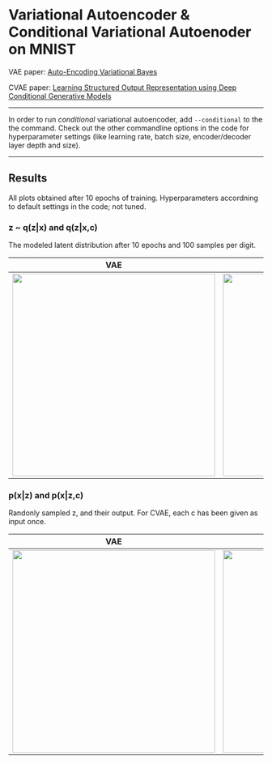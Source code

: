 # Variational Autoencoder & Conditional Variational Autoenoder on MNIST

VAE paper: [Auto-Encoding Variational Bayes](https://arxiv.org/abs/1312.6114)

CVAE paper: [Learning Structured Output Representation using Deep Conditional Generative Models](https://papers.nips.cc/paper/5775-learning-structured-output-representation-using-deep-conditional-generative-models)

---
In order to run _conditional_ variational autoencoder, add `--conditional` to the the command. Check out the other commandline options in the code for hyperparameter settings (like learning rate, batch size, encoder/decoder layer depth and size).

---

## Results

All plots obtained after 10 epochs of training. Hyperparameters accordning to default settings in the code; not tuned.

### z ~ q(z|x) and q(z|x,c)
The modeled latent distribution after 10 epochs and 100 samples per digit.

VAE | CVAE
--- | --- 
<img src="https://github.com/timbmg/VAE-CVAE-MNIST/blob/master/figs/1519649452.702026/E9-Dist.png" width="400"> | <img src="https://github.com/timbmg/VAE-CVAE-MNIST/blob/master/figs/1519649461.195146/E9-Dist.png" width="400">

### p(x|z) and p(x|z,c)
Randonly sampled z, and their output. For CVAE, each c has been given as input once.

VAE | CVAE
--- | --- 
<img src="https://github.com/timbmg/VAE-CVAE-MNIST/blob/master/figs/1519649452.702026/E9I937.png" width="400"> | <img src="https://github.com/timbmg/VAE-CVAE-MNIST/blob/master/figs/1519649461.195146/E9I937.png" width="400">
